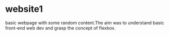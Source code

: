 # website1
basic webpage with some random content.The aim was to understand basic front-end web dev and grasp the concept of flexbox.